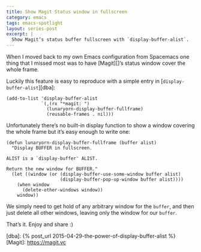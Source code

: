 ```yaml
---
title: Show Magit Status window in fullscreen
category: emacs
tags: emacs-spotlight
layout: series-post
excerpt: |
  Show Magit’s status buffer fullscreen with `display-buffer-alist`.
---
```


When I moved back to my own Emacs configuration from Spacemacs one thing that
I missed most was to have [Magit][]’s status window cover the whole frame.

Luckily this feature is easy to reproduce with a simple entry
in [`display-buffer-alist`][dba]:

``` emacs-lisp
(add-to-list 'display-buffer-alist
             `(,(rx "*magit: ")
               (lunaryorn-display-buffer-fullframe)
               (reusable-frames . nil)))
```

Unfortunately there’s no built-in display function to show a window covering the
whole frame but it’s easy enough to write one:

``` emacs-lisp
(defun lunaryorn-display-buffer-fullframe (buffer alist)
  "Display BUFFER in fullscreen.

ALIST is a `display-buffer' ALIST.

Return the new window for BUFFER."
  (let ((window (or (display-buffer-use-some-window buffer alist)
                    (display-buffer-pop-up-window buffer alist))))
    (when window
      (delete-other-windows window))
    window))
```

We simply need to get hold of any arbitrary window for the `buffer`, and then
just delete all other windows, leaving only the window for our `buffer`.

That’s it.  Enjoy and share :)

[dba]: {% post_url 2015-04-29-the-power-of-display-buffer-alist %}
[Magit]: https://magit.vc
